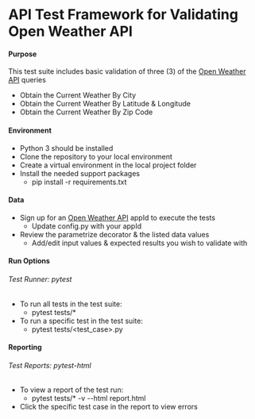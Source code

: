 # API Test Framework for Validating Open Weather API

#### Purpose
This test suite includes basic validation of three (3) of the [Open Weather API](https://openweathermap.org/current) queries
- Obtain the Current Weather By City
- Obtain the Current Weather By Latitude & Longitude
- Obtain the Current Weather By Zip Code

#### Environment
- Python 3 should be installed
- Clone the repository to your local environment
- Create a virtual environment in the local project folder
- Install the needed support packages
    - pip install -r requirements.txt

#### Data
- Sign up for an [Open Weather API](https://openweathermap.org/current) appId to execute the tests
  - Update config.py with your appId
- Review the parametrize decorator & the listed data values 
    - Add/edit input values & expected results you wish to validate with

#### Run Options
###### Test Runner: pytest
- To run all tests in the test suite:
  - pytest tests/*
- To run a specific test in the test suite:
  - pytest tests/<test_case>.py

#### Reporting
###### Test Reports: pytest-html
- To view a report of the test run:
  - pytest tests/* -v --html report.html
- Click the specific test case in the report to view errors
    
